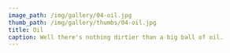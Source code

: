 ```yaml
---
image_path: /img/gallery/04-oil.jpg
thumb_path: /img/gallery/thumbs/04-oil.jpg
title: Oil
caption: Well there's nothing dirtier than a big ball of oil.
---
```

